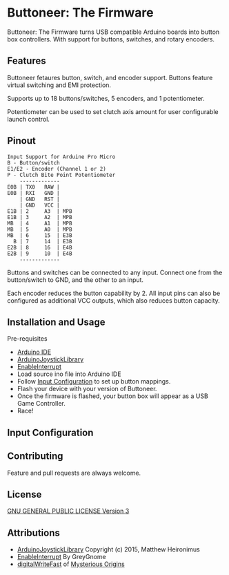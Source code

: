 # Buttoneer: The Firmware

Buttoneer: The Firmware turns USB compatible Arduino boards into button box controllers. With support for buttons, switches, and rotary encoders.

## Features
Buttoneer fetaures button, switch, and encoder support. Buttons feature virtual switching and EMI protection.

Supports up to 18 buttons/switches, 5 encoders, and 1 potentiometer.

Potentiometer can be used to set clutch axis amount for user configurable launch control.
## Pinout
```
Input Support for Arduine Pro Micro
B - Button/switch
E1/E2 - Encoder (Channel 1 or 2)
P - Clutch Bite Point Potentiometer
    -------------
E0B | TX0   RAW |   
E0B | RXI   GND |
    | GND   RST |
    | GND   VCC |
E1B | 2     A3  | MPB
E1B | 3     A2  | MPB
MB  | 4     A1  | MPB
MB  | 5     A0  | MPB
MB  | 6     15  | E3B
  B | 7     14  | E3B
E2B | 8     16  | E4B
E2B | 9     10  | E4B
    -------------
```
Buttons and switches can be connected to any input. Connect one from the button/switch to GND, and the other to an input.

Each encoder reduces the button capability by 2. All input pins can also be configured as additional VCC outputs, which also reduces button capacity.

## Installation and Usage
Pre-requisites
* [Arduino IDE](https://www.arduino.cc/en/main/software)
* [ArduinoJoystickLibrary](https://github.com/MHeironimus/ArduinoJoystickLibrary)
* [EnableInterrupt](https://github.com/GreyGnome/EnableInterrupt)
* Load source ino file into Arduino IDE
* Follow [Input Configuration](#input-configuration) to set up button mappings.
* Flash your device with your version of Buttoneer.
* Once the firmware is flashed, your button box will appear as a USB Game Controller.
* Race!

## Input Configuration


## Contributing
Feature and pull requests are always welcome.

## License
[GNU GENERAL PUBLIC LICENSE Version 3](https://www.gnu.org/licenses/gpl-3.0.en.html)

## Attributions
* [ArduinoJoystickLibrary](https://github.com/MHeironimus/ArduinoJoystickLibrary) Copyright (c) 2015, Matthew Heironimus
* [EnableInterrupt](https://github.com/GreyGnome/EnableInterrupt) By GreyGnome
* [digitalWriteFast](https://github.com/watterott/Arduino-Libs) of [Mysterious Origins](https://code.google.com/archive/p/digitalwritefast/downloads)
